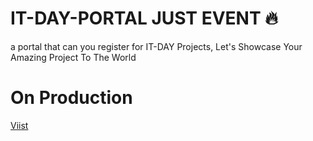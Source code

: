 # IT-DAY-PORTAL JUST EVENT 🔥
a portal that can you register for IT-DAY Projects, Let's Showcase Your Amazing Project To The World 
# On Production
[Viist](https://it-day-portal.vercel.app/)
